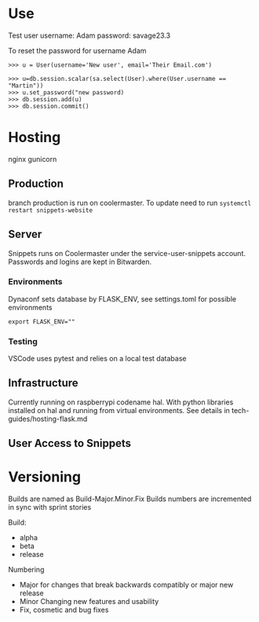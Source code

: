 # Use

Test user
username: Adam
password: savage23.3

To reset the password for username Adam

```
>>> u = User(username='New user', email='Their Email.com')

>>> u=db.session.scalar(sa.select(User).where(User.username == "Martin"))
>>> u.set_password("new password)
>>> db.session.add(u)
>>> db.session.commit()
```


# Hosting

nginx
gunicorn

## Production 
branch production is run on coolermaster. 
To update need to run ```systemctl restart snippets-website```

## Server
Snippets runs on Coolermaster under the service-user-snippets account. Passwords and logins are kept in Bitwarden. 

### Environments
Dynaconf sets database by FLASK_ENV, see settings.toml for possible environments

```
export FLASK_ENV=""
```
### Testing

VSCode uses pytest and relies on a local test database


## Infrastructure
Currently running on raspberrypi codename hal.
With python libraries installed on hal and running from virtual environments. See details in tech-guides/hosting-flask.md

## User Access to Snippets



# Versioning

Builds are named as Build-Major.Minor.Fix
Builds numbers are incremented in sync with sprint stories

Build:
* alpha
* beta
* release

Numbering
* Major for changes that break backwards compatibly or major new release
* Minor Changing new features and usability
* Fix, cosmetic and bug fixes
